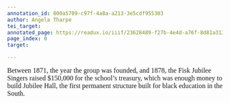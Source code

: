 ```yaml
---
annotation_id: 800a5709-c97f-4a8a-a213-3e5cdf955303
author: Angela Tharpe
tei_target: 
annotated_page: https://readux.io/iiif/23628489-f27b-4e4d-a76f-8d81a313effe/canvas/23628489-f27b-4e4d-a76f-8d81a313effe_MSS0921-B030-F009-I001-P001-PROD.jpg
page_index: 0
target: 

---
```

<p class="MsoNormal" style="margin: 0in; font-size: 12pt; font-family: Calibri, sans-serif;"><span style="font-family: Garamond, serif;">Between 1871, the year the group was founded, and 1878, the Fisk Jubilee Singers raised $150,000 for the school&rsquo;s treasury, which was enough money to build Jubilee Hall, the first permanent structure built for black education in the South.</span></p>